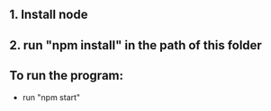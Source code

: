 ## 1. Install node
## 2. run "npm install" in the path of this folder

## To run the program:
- run "npm start"
